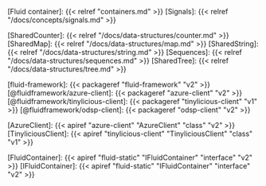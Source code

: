 <!-- Links -->

<!-- Concepts -->

[Fluid container]: {{< relref "containers.md" >}}
[Signals]: {{< relref "/docs/concepts/signals.md" >}}

<!-- Distributed Data Structures -->

[SharedCounter]: {{< relref "/docs/data-structures/counter.md" >}}
[SharedMap]: {{< relref "/docs/data-structures/map.md" >}}
[SharedString]: {{< relref "/docs/data-structures/string.md" >}}
[Sequences]: {{< relref "/docs/data-structures/sequences.md" >}}
[SharedTree]: {{< relref "/docs/data-structures/tree.md" >}}

<!-- API links -->

[fluid-framework]: {{< packageref "fluid-framework" "v2" >}}
[@fluidframework/azure-client]: {{< packageref "azure-client" "v2" >}}
[@fluidframework/tinylicious-client]: {{< packageref "tinylicious-client" "v1" >}}
[@fluidframework/odsp-client]: {{< packageref "odsp-client" "v2" >}}

[AzureClient]: {{< apiref "azure-client" "AzureClient" "class" "v2" >}}
[TinyliciousClient]: {{< apiref "tinylicious-client" "TinyliciousClient" "class" "v1" >}}

[FluidContainer]: {{< apiref "fluid-static" "IFluidContainer" "interface" "v2" >}}
[IFluidContainer]: {{< apiref "fluid-static" "IFluidContainer" "interface" "v2" >}}
